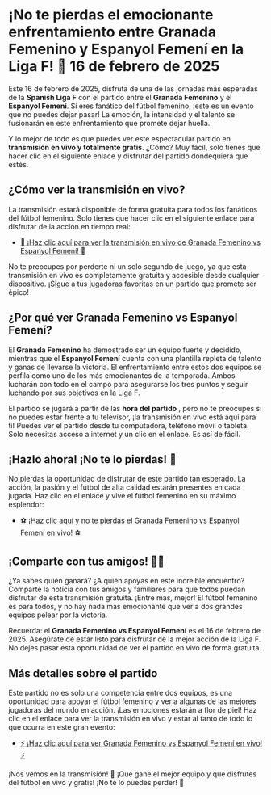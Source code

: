 # ¡No te pierdas el emocionante enfrentamiento entre Granada Femenino y Espanyol Femení en la Liga F! 📅 16 de febrero de 2025

Este 16 de febrero de 2025, disfruta de una de las jornadas más esperadas de la **Spanish Liga F** con el partido entre el **Granada Femenino** y el **Espanyol Femení**. Si eres fanático del fútbol femenino, ¡este es un evento que no puedes dejar pasar! La emoción, la intensidad y el talento se fusionarán en este enfrentamiento que promete dejar huella.

Y lo mejor de todo es que puedes ver este espectacular partido en **transmisión en vivo y totalmente gratis**. ¿Cómo? Muy fácil, solo tienes que hacer clic en el siguiente enlace y disfrutar del partido dondequiera que estés.

## ¿Cómo ver la transmisión en vivo?

La transmisión estará disponible de forma gratuita para todos los fanáticos del fútbol femenino. Solo tienes que hacer clic en el siguiente enlace para disfrutar de la acción en tiempo real:

- [🔴 ¡Haz clic aquí para ver la transmisión en vivo de Granada Femenino vs Espanyol Femení! 🔴](https://tinyurl.com/livestreamfreeo?st=Granada+Femenino+vs+Espanyol+Femen%C3%AD&si=gh)

No te preocupes por perderte ni un solo segundo de juego, ya que esta transmisión en vivo es completamente gratuita y accesible desde cualquier dispositivo. ¡Sigue a tus jugadoras favoritas en un partido que promete ser épico!

## ¿Por qué ver Granada Femenino vs Espanyol Femení?

El **Granada Femenino** ha demostrado ser un equipo fuerte y decidido, mientras que el **Espanyol Femení** cuenta con una plantilla repleta de talento y ganas de llevarse la victoria. El enfrentamiento entre estos dos equipos se perfila como uno de los más emocionantes de la temporada. Ambos lucharán con todo en el campo para asegurarse los tres puntos y seguir luchando por sus objetivos en la Liga F.

El partido se jugará a partir de las **hora del partido** , pero no te preocupes si no puedes estar frente a tu televisor, ¡la transmisión en vivo está aquí para ti! Puedes ver el partido desde tu computadora, teléfono móvil o tableta. Solo necesitas acceso a internet y un clic en el enlace. Es así de fácil.

## ¡Hazlo ahora! ¡No te lo pierdas! 🚨

No pierdas la oportunidad de disfrutar de este partido tan esperado. La acción, la pasión y el fútbol de alta calidad estarán presentes en cada jugada. Haz clic en el enlace y vive el fútbol femenino en su máximo esplendor:

- [⚽ ¡Haz clic aquí y no te pierdas el Granada Femenino vs Espanyol Femení en vivo! ⚽](https://tinyurl.com/livestreamfreeo?st=Granada+Femenino+vs+Espanyol+Femen%C3%AD&si=gh)

## ¡Comparte con tus amigos! 👯‍♀️

¿Ya sabes quién ganará? ¿A quién apoyas en este increíble encuentro? Comparte la noticia con tus amigos y familiares para que todos puedan disfrutar de esta transmisión gratuita. ¡Entre más, mejor! El fútbol femenino es para todos, y no hay nada más emocionante que ver a dos grandes equipos pelear por la victoria.

Recuerda: el **Granada Femenino vs Espanyol Femení** es el 16 de febrero de 2025. Asegúrate de estar listo para disfrutar de la mejor acción de la Liga F. No dejes pasar esta oportunidad de ver el partido en vivo de forma gratuita.

## Más detalles sobre el partido

Este partido no es solo una competencia entre dos equipos, es una oportunidad para apoyar el fútbol femenino y ver a algunas de las mejores jugadoras del mundo en acción. ¡Las emociones estarán a flor de piel! Haz clic en el enlace para ver la transmisión en vivo y estar al tanto de todo lo que ocurra en este gran evento:

- [⚡ ¡Haz clic aquí para ver Granada Femenino vs Espanyol Femení en vivo! ⚡](https://tinyurl.com/livestreamfreeo?st=Granada+Femenino+vs+Espanyol+Femen%C3%AD&si=gh)

¡Nos vemos en la transmisión! 🎉 ¡Que gane el mejor equipo y que disfrutes del fútbol en vivo y gratis! ¡No te lo puedes perder! 🎥
